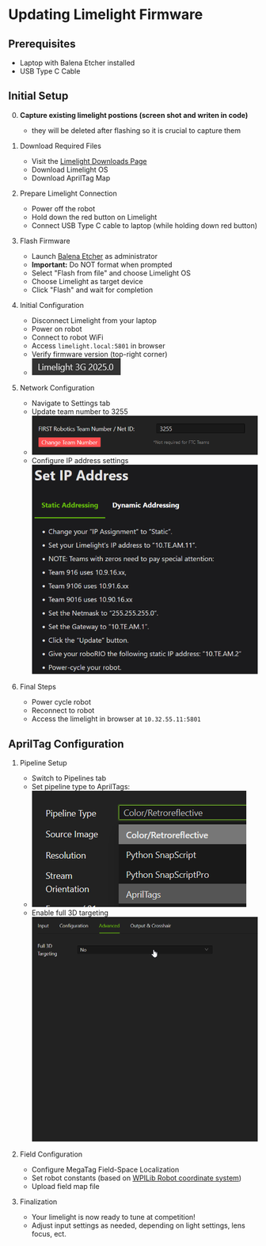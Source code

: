 # Updating Limelight Firmware

## Prerequisites
- Laptop with Balena Etcher installed
- USB Type C Cable

## Initial Setup

0. **Capture existing limelight postions (screen shot and writen in code)**
    - they will be deleted after flashing so it is crucial to capture them

1. Download Required Files
    - Visit the [Limelight Downloads Page](https://limelightvision.io/pages/downloads)
    - Download Limelight OS
    - Download AprilTag Map

2. Prepare Limelight Connection
    - Power off the robot
    - Hold down the red button on Limelight
    - Connect USB Type C cable to laptop (while holding down red button)

3. Flash Firmware
    - Launch [Balena Etcher](https://etcher.balena.io/) as administrator
    - **Important:** Do NOT format when prompted
    - Select "Flash from file" and choose Limelight OS
    - Choose Limelight as target device
    - Click "Flash" and wait for completion

4. Initial Configuration
    - Disconnect Limelight from your laptop
    - Power on robot
    - Connect to robot WiFi
    - Access `limelight.local:5801` in browser
    - Verify firmware version (top-right corner)
    - ![Network Configuration](../.images/Software/Updating_limelight_firmwhere/limelight.png)

5. Network Configuration
    - Navigate to Settings tab
    - Update team number to 3255
    - ![Network Configuration](../.images/Software/Updating_limelight_firmwhere/team_number.png)
    - Configure IP address settings
    ![IP Address Settings](../.images/Software/Updating_limelight_firmwhere/ip_adress_settings.png)

6. Final Steps
    - Power cycle robot
    - Reconnect to robot
    - Access the limelight in browser at `10.32.55.11:5801`

## AprilTag Configuration

1. Pipeline Setup
    - Switch to Pipelines tab
    - Set pipeline type to AprilTags:
    - ![Pipeline Settings](../.images/Software/Updating_limelight_firmwhere/image.png)
    - Enable full 3D targeting
    ![Network Configuration](../.images/Software/Updating_limelight_firmwhere/firefox_yjlFjB9nba.gif)

2. Field Configuration
    - Configure MegaTag Field-Space Localization
    - Set robot constants (based on [WPILib Robot coordinate system](https://docs.wpilib.org/en/stable/docs/software/basic-programming/coordinate-system.html#wpilib-coordinate-system))
    - Upload field map file

3. Finalization
    - Your limelight is now ready to tune at competition!
    - Adjust input settings as needed, depending on light settings, lens focus, ect. 